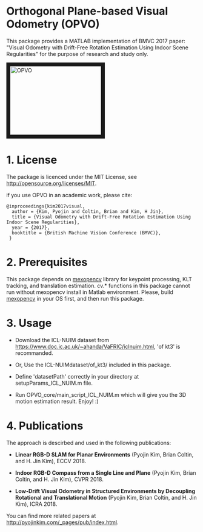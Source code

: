 # Orthogonal Plane-based Visual Odometry (OPVO)
This package provides a MATLAB implementation of BMVC 2017 paper: "Visual Odometry with Drift-Free Rotation Estimation Using Indoor Scene Regularities" for the purpose of research and study only.

<a href="https://www.youtube.com/embed/sC3iiaxBhdw" target="_blank"><img src="http://img.youtube.com/vi/sC3iiaxBhdw/0.jpg" 
alt="OPVO" width="240" height="180" border="10" /></a>


# 1. License
The package is licenced under the MIT License, see http://opensource.org/licenses/MIT.

if you use OPVO in an academic work, please cite:

    @inproceedings{kim2017visual,
	  author = {Kim, Pyojin and Coltin, Brian and Kim, H Jin},
	  title = {Visual Odometry with Drift-Free Rotation Estimation Using Indoor Scene Regularities},
      year = {2017},
	  booktitle = {British Machine Vision Conference (BMVC)},
     }


# 2. Prerequisites
This package depends on [mexopencv](https://github.com/kyamagu/mexopencv) library for keypoint processing, KLT tracking, and translation estimation.
cv.* functions in this package cannot run without mexopencv install in Matlab environment.
Please, build [mexopencv](https://github.com/kyamagu/mexopencv) in your OS first, and then run this package.


# 3. Usage
* Download the ICL-NUIM dataset from https://www.doc.ic.ac.uk/~ahanda/VaFRIC/iclnuim.html, 'of kt3' is recommanded.

* Or, Use the ICL-NUIMdataset/of_kt3/ included in this package.

* Define 'datasetPath' correctly in your directory at setupParams_ICL_NUIM.m file.

* Run OPVO_core/main_script_ICL_NUIM.m which will give you the 3D motion estimation result. Enjoy! :)


# 4. Publications
The approach is descirbed and used in the following publications:

* **Linear RGB-D SLAM for Planar Environments** (Pyojin Kim, Brian Coltin, and H. Jin Kim), ECCV 2018.

* **Indoor RGB-D Compass from a Single Line and Plane** (Pyojin Kim, Brian Coltin, and H. Jin Kim), CVPR 2018.

* **Low-Drift Visual Odometry in Structured Environments by Decoupling Rotational and Translational Motion** (Pyojin Kim, Brian Coltin, and H. Jin Kim), ICRA 2018.

You can find more related papers at http://pyojinkim.com/_pages/pub/index.html.
